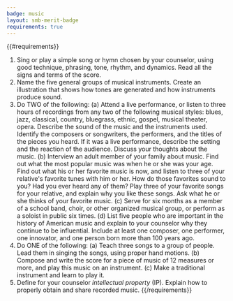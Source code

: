 ```yaml
---
badge: music
layout: smb-merit-badge
requirements: true
---
```


{{#requirements}}
1. Sing or play a simple song or hymn chosen by your counselor, using good technique, phrasing, tone, rhythm, and dynamics. Read all the signs and terms of the score.
2. Name the five general groups of musical instruments. Create an illustration that shows how tones are generated and how instruments produce sound.
3. Do TWO of the following:
    (a) Attend a live performance, or listen to three hours of recordings from any two of the following musical styles: blues, jazz, classical, country, bluegrass, ethnic, gospel, musical theater, opera. Describe the sound of the music and the instruments used. Identify the composers or songwriters, the performers, and the titles of the pieces you heard. If it was a live performance, describe the setting and the reaction of the audience. Discuss your thoughts about the music.
    (b) Interview an adult member of your family about music. Find out what the most popular music was when he or she was your age. Find out what his or her favorite music is now, and listen to three of your relative's favorite tunes with him or her. How do those favorites sound to you? Had you ever heard any of them? Play three of your favorite songs for your relative, and explain why you like these songs. Ask what he or she thinks of your favorite music.
    (c) Serve for six months as a member of a school band, choir, or other organized musical group, or perform as a soloist in public six times.
    (d) List five people who are important in the history of American music and explain to your counselor why they continue to be influential. Include at least one composer, one performer, one innovator, and one person born more than 100 years ago.
4. Do ONE of the following:
    (a) Teach three songs to a group of people. Lead them in singing the songs, using proper hand motions.
    (b) Compose and write the score for a piece of music of 12 measures or more, and play this music on an instrument.
    (c) Make a traditional instrument and learn to play it.
5. Define for your counselor *intellectual property* (IP). Explain how to properly obtain and share recorded music.
{{/requirements}}
